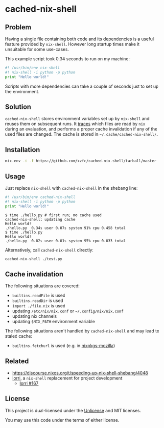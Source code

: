 # cached-nix-shell


## Problem

Having a single file containing both code and its dependencies is a useful feature provided by `nix-shell`. However long startup times make it unsuitable for some use-cases.

This example script took 0.34 seconds to run on my machine:

```python
#! /usr/bin/env nix-shell
#! nix-shell -i python -p python
print "Hello world!"
```

Scripts with more dependencies can take a couple of seconds just to set up the environment.

## Solution

`cached-nix-shell` stores environment variables set up by `nix-shell` and reuses them on subsequent runs.
It [traces](./nix-trace) which files are read by `nix` during an evaluation, and performs a proper cache invalidation if any of the used files are changed.
The cache is stored in `~/.cache/cached-nix-shell/`.

## Installation

```sh
nix-env -i -f https://github.com/xzfc/cached-nix-shell/tarball/master
```

## Usage

Just replace `nix-shell` with `cached-nix-shell` in the shebang line:

```python
#! /usr/bin/env cached-nix-shell
#! nix-shell -i python -p python
print "Hello world!"
```

```
$ time ./hello.py # first run; no cache used
cached-nix-shell: updating cache
Hello world!
./hello.py  0.34s user 0.07s system 91% cpu 0.458 total
$ time ./hello.py
Hello world!
./hello.py  0.02s user 0.01s system 95% cpu 0.033 total
```

Alternatively, call `cached-nix-shell` directly:

```sh
cached-nix-shell ./test.py
```

## Cache invalidation

The following situations are covered:

* `builtins.readFile` is used
* `builtins.readDir` is used
* `import ./file.nix` is used
* updating `/etc/nix/nix.conf` or `~/.config/nix/nix.conf`
* updating nix channels
* updating `$NIX_PATH` environment variable

The following situations aren't handled by `cached-nix-shell` and may lead to staled cache:

* `builtins.fetchurl` is used (e.g. in [nixpkgs-mozilla])

[nixpkgs-mozilla]: https://github.com/mozilla/nixpkgs-mozilla

## Related

* https://discourse.nixos.org/t/speeding-up-nix-shell-shebang/4048
* [lorri](https://github.com/target/lorri), a `nix-shell` replacement for project development
  * [lorri #167](https://github.com/target/lorri/issues/167)

## License

This project is dual-licensed under the [Unlicense](https://unlicense.org) and MIT licenses.

You may use this code under the terms of either license.
